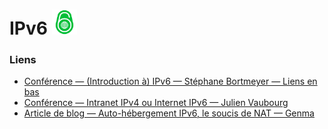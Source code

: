 # IPv6 <img src="/images/ipv6.png" width=40>

### Liens

- [Conférence — (Introduction à) IPv6 — Stéphane Bortmeyer — Liens en bas](https://fr33tux.org/post/retour-conference-bortzmeyer/#Liens)
- [Conférence — Intranet IPv4 ou Internet IPv6 — Julien Vaubourg](http://julien.vaubourg.com/#videos)
- [Article de blog — Auto-hébergement IPv6, le soucis de NAT — Genma](http://genma.free.fr/?Autohebergement-IPV6-Le-soucis-du-NAT)
